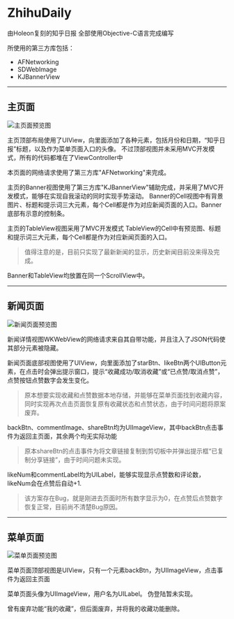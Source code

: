# ZhihuDaily
由Holeon复刻的知乎日报
全部使用Objective-C语言完成编写

所使用的第三方库包括：
- AFNetworking
- SDWebImage
- KJBannerView

---

## 主页面

![主页面预览图](/README_image/MainScreen_ScreenShot.png "主页面预览图")

主页顶部布局使用了UIView，向里面添加了各种元素，包括月份和日期，“知乎日报”标题，以及作为菜单页面入口的头像。
不过顶部视图并未采用MVC开发模式，所有的代码都堆在了ViewController中

本页面的网络请求使用了第三方库"AFNetworking"来完成。

主页的Banner视图使用了第三方库"KJBannerView"辅助完成，并采用了MVC开发模式，能够在实现自我滚动的同时实现手势滚动。
Banner的Cell视图中有背景图片、标题和提示词三大元素，每个Cell都是作为对应新闻页面的入口。Banner底部有示意的控制条。

主页的TableView视图采用了MVC开发模式
TableView的Cell中有预览图、标题和提示词三大元素，每个Cell都是作为对应新闻页面的入口。

> 值得注意的是，目前只实现了最新新闻的显示，历史新闻目前没来得及完成。

Banner和TableView均放置在同一个ScrollView中。

---

## 新闻页面

![新闻页面预览图](/README_image/NewsPage_ScreenShot.png "新闻页面预览图")

新闻详情视图WKWebView的网络请求来自其自带功能，并且注入了JSON代码使其部分元素被隐藏。

新闻页面底部视图使用了UIView，向里面添加了starBtn、likeBtn两个UIButton元素，在点击时会弹出提示窗口，提示“收藏成功/取消收藏”或“已点赞/取消点赞”，点赞按钮点赞数字会发生变化。

> 原本想要实现收藏和点赞数据本地存储，并能够在菜单页面找到收藏内容，同时实现再次点击页面恢复原有收藏状态和点赞状态，由于时间问题将原案废弃。

backBtn、commentImage、shareBtn均为UIImageView，其中backBtn点击事件为返回主页面，其余两个均无实际功能

> 原本shareBtn的点击事件为将文章链接复制到剪切板中并弹出提示框“已复制分享链接”，由于时间问题未实现。

likeNum和commentLabel均为UILabel，能够实现显示点赞数和评论数，likeNum会在点赞后自动+1.

> 该方案存在Bug，就是刚进去页面时所有数字显示为0，在点赞后点赞数字恢复正常，目前尚不清楚Bug原因。

---

## 菜单页面

![菜单页面预览图](/README_image/MenuPage_ScreenShot.png "菜单页面预览图")

菜单页面顶部视图是UIView，只有一个元素backBtn，为UIImageView，点击事件为返回主页面

菜单页面头像为UIImageView，用户名为UILabel。
伪登陆暂未实现。

曾有废弃功能“我的收藏”，但后面废弃，并将我的收藏功能删除。
